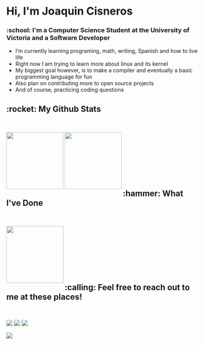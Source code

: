 
<h1>Hi, I'm Joaquin Cisneros</h1>
<h3>:school: I'm a Computer Science Student at the University of Victoria and a Software Developer</h3>

- I’m currently learning programing, math, writing, Spanish and how to live life 
- Right now I am trying to learn more about linux and its kernel
- My biggest goal however, is to make a compiler and eventually a basic programming language for fun
- Also plan on contributing more to open source projects
- And of course, practicing coding questions

<h2>:rocket: My Github Stats</h2>
<br>

<p align = "center">
  <img align="left" height="150" src = "https://github-readme-stats.vercel.app/api?username=Schorcher5&show_icons=true&count_private=true&theme=github_dark&border=FAFAFA">
  <img align="left" height="150" src = "https://github-readme-streak-stats.herokuapp.com/?user=Schorcher5&show_icons=true&count_private=true&theme=github-dark-blue&border=FFFFFF&stroke=3F73DD&sideNums=FFFFFF">
</p>

<br>
<br>
<br>
<br>
<br>
<br>
<br>

<h2>:hammer: What I've Done</h2>
<br>

<p align = "center">
  <img align="left" height="150" src = "https://github-readme-stats.vercel.app/api/top-langs/?username=Schorcher5&show_icons=true&count_private=true&theme=github_dark&layout=compact&langs_count=10">
</p>

<br>
<br>
<br>
<br>
<br>
<br>
<br>

<h2>:calling: Feel free to reach out to me at these places!</h2>
<br>

[<img src="https://img.shields.io/badge/linkedin-%230077B5.svg?&style=for-the-badge&logo=linkedin&logoColor=white" />](https://www.linkedin.com/in/joaquin-cisneros-271256225/) 
[<img src="https://img.shields.io/badge/devpost-%230077B5.svg?&style=for-the-badge&logo=devpost&logoColor=white" />](https://devpost.com/Schorcher5?ref_content=user-portfolio&ref_feature=portfolio&ref_medium=global-nav) 
[<img src="https://img.shields.io/badge/leetcode-%230077B5.svg?&style=for-the-badge&logo=leetcode&logoColor=white" />](https://leetcode.com/JoaquinCisneros/)

![](https://visitor-badge.glitch.me/badge?page_id=Schorcher5.Schorcher5)


